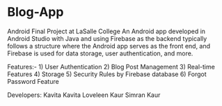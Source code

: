 # Blog-App
Android Final Project at LaSalle College
An Android app developed in Android Studio with Java and using Firebase as the backend typically follows a structure where the Android app serves as the front end, and Firebase is used for data storage, user authentication, and more.



Features:- 1) User Authentication
           2) Blog Post Management
           3) Real-time Features
           4) Storage
           5) Security Rules by Firebase database
           6) Forgot Password Feature
           


Developers: Kavita Kavita 
            Loveleen Kaur
            Simran Kaur
            


